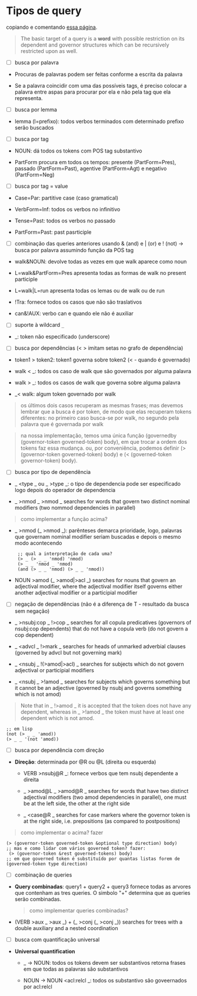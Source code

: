 # Tipos de query

<!-- made by @oilujcesarv and @odanoburu-->

copiando e comentando
[essa página](http://bionlp.utu.fi/searchexpressions-new.html).

> The basic target of a query is a **word** with possible restriction
> on its dependent and governor structures which can be recursively
> restricted upon as well.

- [ ] busca por palavra

- Procuras de palavras podem ser feitas conforme a escrita da palavra

- Se a palavra coincidir com uma das possíveis tags, é preciso colocar
  a palavra entre aspas para procurar por ela e não pela tag que ela
  representa.

- [ ] busca por lemma

- lemma (l=prefixo): todos verbos terminados com determinado prefixo
  serão buscados

- [ ] busca por tag

- NOUN: dá todos os tokens com POS tag substantivo

- PartForm procura em todos os tempos: presente (PartForm=Pres),
  passado (PartForm=Past), agentive (PartForm=Agt) e negativo
  (PartForm=Neg)

- [ ] busca por tag = value

- Case=Par: partitive case (caso gramatical)

- VerbForm=Inf: todos os verbos no infinitivo

- Tense=Past: todos os verbos no passado

- PartForm=Past: past pasrticiple


- [ ] combinação das queries anteriores usando & (and) e | (or) e !
  (not) -> busca por palavra assumindo função da POS tag

- walk&NOUN: devolve todas as vezes em que walk aparece como noun

-  L=walk&PartForm=Pres apresenta todas as formas de walk no present
   participle

-  L=walk|L=run apresenta todas os lemas ou de walk ou de run

-  !Tra: fornece todos os casos que não são traslativos

-  can&!AUX: verbo can e quando ele não é auxiliar

- [ ] suporte à wildcard `_`

- \_: token não especificado (underscore)

- [ ] busca por dependências (< > imitam setas no grafo de dependência)

- token1 > token2: token1 governa sobre token2 (< - quando é governado)

- walk < \_: todos os caso de walk que são governados por alguma palavra

- walk > \_: todos os casos de walk que governa sobre alguma palavra

- \_< walk: algum token governado por walk

> os últimos dois casos recuperam as mesmas frases; mas devemos
> lembrar que a busca é por token, de modo que elas recuperam tokens
> diferentes: no primeiro caso busca-se por walk, no segundo pela
> palavra que é governada por walk

> na nossa implementação, temos uma única função (governedby
> (governor-token governed-token) body), em que trocar a ordem dos
> tokens faz essa mudança. ou, por conveniência, podemos definir (>
> (governor-token governed-token) body) e (< (governed-token
> governor-token) body).

- [ ] busca por tipo de dependência

-  \_ <type \_ ou \_ >type _: o tipo de dependencia pode ser
   especificado logo depois do operador de dependencia

-  \_ >nmod \_ >nmod \_ searches for words that govern two distinct
   nominal modifiers (two nommod dependencies in parallel)

> como implementar a função acima?

-  \_ >nmod (\_ >nmod \_): parênteses demarca prioridade, logo,
   palavras que governam nominal modifier seriam buscadas e depois o
   mesmo modo acontecendo

		;; qual a interpretação de cada uma?
		(> _ (> _ _ 'nmod) 'nmod)
		(> _ _ 'nmod _ 'nmod)
		(and (> _ _ 'nmod) (> _ _ 'nmod))

- NOUN >amod (\_ >amod|>acl \_) searches for nouns that govern an
  adjectival modifier, where the adjectival modifier itself governs
  either another adjectival modifier or a participial modifier

- [ ] negação de dependências (não é a diferença de T - resultado da
  busca sem negação)

- \_ >nsubj:cop \_ !>cop \_ searches for all copula predicatives
  (governors of nsubj:cop dependents) that do not have a copula verb
  (do not govern a cop dependent)

- \_ <advcl \_ !>mark \_ searches for heads of unmarked adverbial
  clauses (governed by advcl but not governing mark)

- \_ <nsubj \_ !(>amod|>acl) \_ searches for subjects which do not
  govern adjectival or participial modifiers

- \_ <nsubj \_ >!amod _ searches for subjects which governs something
  but it cannot be an adjective (governed by nsubj and governs
  something which is not amod)

> Note that in \_ !>amod \_ it is accepted that the token does not
> have any dependent, whereas in \_ >!amod \_ the token must have at
> least one dependent which is not amod.

    ;; em lisp
    (not (> _ _ 'amod))
    (> _ _ '(not 'amod))

- [ ] busca por dependência com direção

-  **Direção**: determinada por @R ou @L (direita ou esquerda)

    - VERB >nsubj@R \_: fornece verbos que tem nsubj dependente a
      direita

    - \_ >amod@L \_ >amod@R \_ searches for words that have two
      distinct adjectival modifiers (two amod dependencies in
      parallel), one must be at the left side, the other at the right
      side

    - \_ <case@R \_ searches for case markers where the governor token
      is at the right side, i.e. prepositions (as compared to
      postpositions)

> como implementar o acima? fazer

    (> (governor-token governed-token &optional type direction) body)
    ;; mas e como lidar com vários governed token? fazer:
     (> (governor-token &rest governed-tokens) body)
    ;; em que governed token é substituído por quantas listas forem de (governed-token type direction)

- [ ] combinação de queries

- **Query combinadas**: query1 + query2 + query3 fornece todas as
  arvores que contenham as tres queries. O simbolo "+" determina que
  as queries serão combinadas.
  
  > como implementar queries combinadas?

- (VERB >aux \_ >aux \_) + (\_ >conj (\_ >conj \_)) searches for trees
  with a double auxiliary and a nested coordination

- [ ] busca com quantificação universal

- **Universal quantification** 

    - _ -> NOUN: todos os tokens devem ser substantivos retorna frases
    em que todas as palavras são substantivos

	- NOUN -> NOUN <acl:relcl _: todos os substantivo são goveernados
      por acl:relcl

